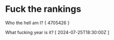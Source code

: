 # Fuck the rankings

Who the hell am I?
{ 4705426 }

What fucking year is it?
[ 2024-07-25T18:30:00Z ]
